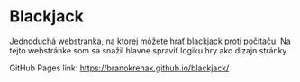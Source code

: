<h1>Blackjack</h1>

Jednoduchá webstránka, na ktorej môžete hrať blackjack proti počítaču.
Na tejto webstránke som sa snažil hlavne spraviť logiku hry ako dizajn stránky.

GitHub Pages link: https://branokrehak.github.io/blackjack/
